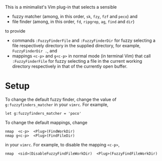 This is a minimalist's Vim plug-in that selects a sensible

- fuzzy matcher (among, in this order, `sk`, `fzy`, `fzf` and `peco`) and
- file finder (among, in this order, `fd`, `ripgrep`, `ag`, `find` and `dir`)

to provide

- commands `:FuzzyFinderFile` and `:FuzzyFinderDir` for fuzzy selecting a file respectively directory in the supplied directory, for example, `FuzzyFinderDir .`, and
- mappings `<c-p>` and `g<c-p>` in normal mode (in terminal Vim) that call `:FuzzyFinderFile` for fuzzy selecting a file in the current working directory respectively in that of the currently open buffer.

# Setup

To change the default fuzzy finder, change the value of `g:fuzzyfinders_matcher` in your `vimrc`.
For example,

```vim
let g:fuzzyfinders_matcher = 'poco'
```

To change the default mappings, change

```vim
nmap  <c-p>  <Plug>(FindWorkDir)
nmap g<c-p>  <Plug>(FindFileDir)
```

in your `vimrc`.
For example, to disable the mapping `<c-p>`,

```vim
nmap  <sid>(DisableFuzzyFindFileWorkDir)  <Plug>(FuzzyFindFileWorkDir)
```

